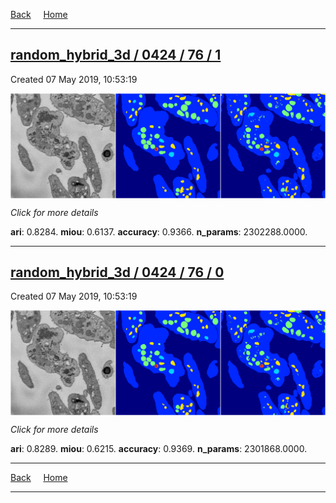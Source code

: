 
[Back](..)&nbsp;&nbsp;&nbsp;&nbsp;&nbsp;[Home](https://leapmanlab.github.io/snapshots)

---

<div class="summary"><a href="1"><h2>random_hybrid_3d / 0424 / 76 / 1</h2></a><p>Created 07 May 2019, 10:53:19
</p><a href="1"><img src="1/media/summary.png" align="center"></a><p>
<i>Click for more details</i>
</p></div>

**ari**: 0.8284. **miou**: 0.6137. **accuracy**: 0.9366. **n_params**: 2302288.0000. 

---

<div class="summary"><a href="0"><h2>random_hybrid_3d / 0424 / 76 / 0</h2></a><p>Created 07 May 2019, 10:53:19
</p><a href="0"><img src="0/media/summary.png" align="center"></a><p>
<i>Click for more details</i>
</p></div>

**ari**: 0.8289. **miou**: 0.6215. **accuracy**: 0.9369. **n_params**: 2301868.0000. 

---

[Back](..)&nbsp;&nbsp;&nbsp;&nbsp;&nbsp;[Home](https://leapmanlab.github.io/snapshots)

---